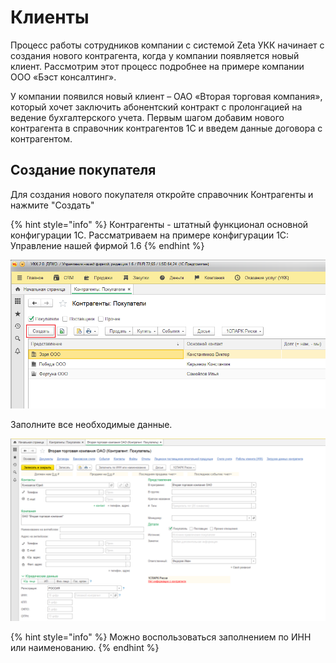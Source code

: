 # Клиенты

Процесс работы сотрудников компании с системой Zeta УКК начинает с создания нового контрагента, когда у компании появляется новый клиент. Рассмотрим этот процесс подробнее на примере компании ООО «Бэст консалтинг».

У компании появился новый клиент – ОАО «Вторая торговая компания», который хочет заключить абонентский контракт с пролонгацией на ведение бухгалтерского учета. Первым шагом добавим нового контрагента в справочник контрагентов 1С и введем данные договора с контрагентом.

## Создание покупателя

Для создания нового покупателя откройте справочник Контрагенты и нажмите "Создать"

{% hint style="info" %}
Контрагенты - штатный функционал основной конфигурации 1С. Рассматриваем на примере конфигурации 1С: Управление нашей фирмой 1.6
{% endhint %}

![](../.gitbook/assets/image%20%285%29.png)

Заполните все необходимые данные.

![](../.gitbook/assets/image%20%2816%29.png)

{% hint style="info" %}
Можно воспользоваться заполнением по ИНН или наименованию.
{% endhint %}

